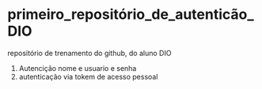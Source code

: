 # primeiro_repositório_de_autenticão_DIO
repositório de trenamento do github, do aluno DIO
 1. Autencição nome e usuario e senha
 2. autenticação via tokem de acesso pessoal
